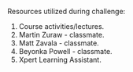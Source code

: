 Resources utilized during challenge:
  1. Course activities/lectures.
  2. Martin Zuraw - classmate.
  3. Matt Zavala - classmate.
  4. Beyonka Powell - classmate.
  5. Xpert Learning Assistant.
